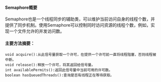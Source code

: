 

#### Semaphore概要
Semaphore也是一个线程同步的辅助类，可以维护当前访问自身的线程个数，并提供了同步机制。使用Semaphore可以控制同时访问资源的线程个数，例如，实现一个文件允许的并发访问数。

#### 主要方法摘要：

    void acquire():从此信号量获取一个许可，在提供一个许可前一直将线程阻塞，否则线程被中断。
    void release():释放一个许可，将其返回给信号量。
    int availablePermits():返回此信号量中当前可用的许可数。
    boolean hasQueuedThreads():查询是否有线程正在等待获取。
